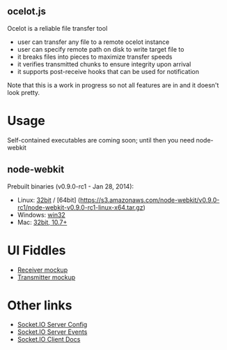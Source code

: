 ## ocelot.js

Ocelot is a reliable file transfer tool

* user can transfer any file to a remote ocelot instance
* user can specify remote path on disk to write target file to
* it breaks files into pieces to maximize transfer speeds
* it verifies transmitted chunks to ensure integrity upon arrival
* it supports post-receive hooks that can be used for notification

Note that this is a work in progress so not all features are in and it
doesn't look pretty.

# Usage

Self-contained executables are coming soon; until then you need
node-webkit

## node-webkit

Prebuilt binaries (v0.9.0-rc1 - Jan 28, 2014):

* Linux: [32bit](https://s3.amazonaws.com/node-webkit/v0.9.0-rc1/node-webkit-v0.9.0-rc1-linux-ia32.tar.gz) / [64bit] (https://s3.amazonaws.com/node-webkit/v0.9.0-rc1/node-webkit-v0.9.0-rc1-linux-x64.tar.gz)
* Windows: [win32](https://s3.amazonaws.com/node-webkit/v0.9.0-rc1/node-webkit-v0.9.0-rc1-win-ia32.zip)
* Mac: [32bit, 10.7+](https://s3.amazonaws.com/node-webkit/v0.9.0-rc1/node-webkit-v0.9.0-rc1-osx-ia32.zip)

# UI Fiddles

* [Receiver mockup](http://jsfiddle.net/jJ7N7/3/)
* [Transmitter mockup](http://jsfiddle.net/6Zda4/5/)

# Other links

* [Socket.IO Server Config](https://github.com/LearnBoost/socket.io/wiki/Configuring-Socket.IO)
* [Socket.IO Server Events](https://github.com/LearnBoost/socket.io/wiki/Exposed-events)
* [Socket.IO Client
  Docs](https://github.com/LearnBoost/Socket.io-client)
